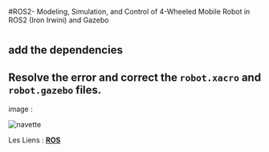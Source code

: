 #ROS2- Modeling, Simulation, and Control of 4-Wheeled Mobile Robot in ROS2 (Iron Irwini) and Gazebo <h1>
 
## add the dependencies
 
## Resolve the error and correct the `robot.xacro` and `robot.gazebo` files.

 
image :

![navette](https://github.com/user-attachments/assets/a0d728f4-1294-4c6c-a01f-18b93e1f5846)




 


 
 

 
Les Liens : 
  [**ROS**]([[https://docs.ros.org/en/rolling/index.html](https://www.youtube.com/watch?v=w6Kvq7ac-J8](https://www.youtube.com/watch?v=9Cl6utP-xig)))
